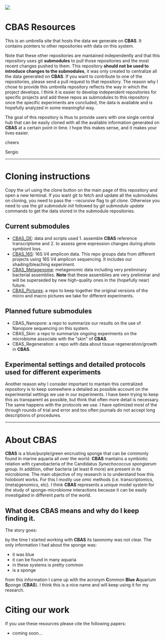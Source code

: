 
![](CBAS.jpg)

# CBAS Resources

This is an umbrella site that hosts the data we generate on **CBAS**. It contains pointers to other repositories with data on this system.

Note that these other repositories are mantained independently and that this repository uses git **submodules** to pull those repositories and the most recent changes pushed to them. This repository **should not be used to introduce changes to the submodules**, it was only created to centralize all the data generated on **CBAS**. If you want to contribute to one of the repositories, please send a pull request to that repository. The reason why I chose to provide this umbrella repository reflects the way in which the project develops. I think it is easier to develop independent repositories for specific projects and add these repos as submodules to this repository once the specific experiments are concluded, the data is available and is hopefully analyzed in some meaningful way.

The goal of this repository is thus to provide users with one single central hub that can be easily cloned with all the available information generated on **CBAS** at a certain point in time. I hope this makes sense, and it makes your lives easier.

cheers

Sergio

***

# Cloning instructions

Copy the url using the clone button on the main page of this repository and open a new terminal. If you want git to fetch and update all the submodules on cloning, you need to pass the *--recursive* flag to *git clone*. Otherwise you need to use the *git submodule init* followed by *git submodule update* commands to get the data stored in the submodule repositories.

## Current submodules

 - [CBAS_DE](https://github.com/sevragorgia/CBAS_DE): data and scripts used 1. assemble **CBAS** reference transcriptome and 2. to assess gene expression changes during photo symbiont loss.
 - [CBAS_16S](https://github.com/sevragorgia/CBAS_16S): 16S V4 amplicon data. This repo groups data from different projects using 16S V4 amplicon sequencing. It includes our shading/bleaching experiment.
 - [CBAS_Metagenome](https://github.com/sevragorgia/CBAS_Metagenome): metagenomic data including very preliminary bacterial assemblies. **Note** that these assemblies are very preliminar and will be superseded by new high-quality ones in the (hopefully near) future.
 - [CBAS_Pictures](https://github.com/sevragorgia/CBAS_Pictures): a repo to keep together the original versions of the micro and macro pictures we take for different experiments.

## Planned future submodules

 - CBAS_Nanopore: a repo to summarize our results on the use of Nanopore sequencing on this system.
 - CBAS_Skin: a repo to summarize ongoing experiments on the microbiome associate with the "skin" of **CBAS**.
 - CBAS_Regeneration: a repo with data about tissue regeneration/growth in **CBAS**.

## Experimental settings and detailed protocols used for different experiments

Another reason why I consider important to mantain this centralized repository is to keep somewhere a detailed as possible account on the experimental settings we use in our experiments. I have been trying to keep this as transparent as possible, but think that often more detail is necessary. The same happens with the protocols we use. I have optimized most of the through rounds of trial and error and too often journals do not accept long descriptions of procedures. 

***

# About **CBAS** 

**CBAS** is a blue/purple/green encrusting sponge that can be commonly found in marine aquaria all over the world. **CBAS** mantains a symbiotic relation with cyanobacteria of the Candidatus *Synechococcus spongiarum* group. In addition, other bacteria (at least 6 more) are present in its microbiome. The main objective of my research is to understand how this holobiont works. For this I mostly use *omic* methods (i.e. transcriptomics, (meta)genomics, etc). I think **CBAS** represents a unique model  system for the study of sponge-microbiome interactions because it can be easily investigated in different parts of the world.

## What does CBAS means and why do I keep finding it.

The story goes:

by the time I started working with **CBAS** its taxonomy was not clear. The only information I had about the sponge was:

 - it was blue
 - it can be found in many aquaria
 - in these systems is pretty common
 - is a sponge

from this information I came up with the acronym **C**ommon **Blue** **A**quarium **S**ponge (**CBAS**). I think this is a nice name and will keep using it for my research.

# Citing our work

If you use these resources please cite the following papers:
 - coming soon...

